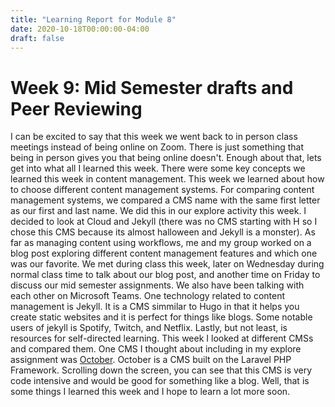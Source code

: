 ```yaml
---
title: "Learning Report for Module 8"
date: 2020-10-18T00:00:00-04:00
draft: false
---
```


Week 9: Mid Semester drafts and Peer Reviewing
==============================================
I can be excited to say that this week we went back to in person class meetings instead of being online on Zoom. There is just something that being in person gives you that being online doesn't. Enough about that, lets get into what all I learned this week. There were some key concepts we learned this week in content management. This week we learned about how to choose different content management systems. For comparing content management systems, we compared a CMS name with the same first letter as our first and last name. We did this in our explore activity this week. I decided to look at Cloud and Jekyll (there was no CMS starting with H so I chose this CMS because its almost halloween and Jekyll is a monster). As far as managing content using workflows, me and my group worked on a blog post exploring different content management features and which one was our favorite. We met during class this week, later on Wednesday during normal class time to talk about our blog post, and another time on Friday to discuss our mid semester assignments. We also have been talking with each other on Microsoft Teams. One technology related to content management is Jekyll. It is a CMS simmilar to Hugo in that it helps you create static websites and it is perfect for things like blogs. Some notable users of jekyll is Spotify, Twitch, and Netflix. Lastly, but not least, is resources for self-directed learning. This week I looked at different CMSs and compared them. One CMS I thought about including in my explore assignment was [October]( https://octobercms.com/"October"). October is a CMS built on the Laravel PHP Framework. Scrolling down the screen, you can see that this CMS is very code intensive and would be good for something like a blog. Well, that is some things I learned this week and I hope to learn a lot more soon.
